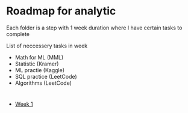<h1>Roadmap for analytic</h1>
<p>Each folder is a step with 1 week duration where I have certain tasks to complete</p>
<p>List of neccessery tasks in week</p>
<ul>
  <li>Math for ML (MML)</li>
  <li>Statistic (Kramer)</li>
  <li>ML practie (Kaggle)</li>
  <li>SQL practice (LeetCode)</li>
  <li>Algorithms (LeetCode)</li>
</ul>

# 
<nav>
  <ul>
      <li><a href="#week1">Week 1</a></li>
  </ul>
</nav>
